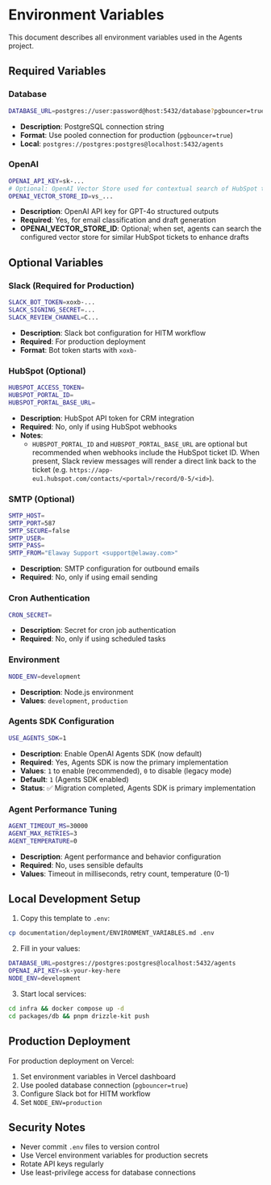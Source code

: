 # Environment Variables

This document describes all environment variables used in the Agents project.

## Required Variables

### Database

```bash
DATABASE_URL=postgres://user:password@host:5432/database?pgbouncer=true&connection_limit=1
```

- **Description**: PostgreSQL connection string
- **Format**: Use pooled connection for production (`pgbouncer=true`)
- **Local**: `postgres://postgres:postgres@localhost:5432/agents`

### OpenAI

```bash
OPENAI_API_KEY=sk-...
# Optional: OpenAI Vector Store used for contextual search of HubSpot tickets
OPENAI_VECTOR_STORE_ID=vs_...
```

- **Description**: OpenAI API key for GPT-4o structured outputs
- **Required**: Yes, for email classification and draft generation
- **OPENAI_VECTOR_STORE_ID**: Optional; when set, agents can search the configured vector store for similar HubSpot tickets to enhance drafts

## Optional Variables

### Slack (Required for Production)

```bash
SLACK_BOT_TOKEN=xoxb-...
SLACK_SIGNING_SECRET=...
SLACK_REVIEW_CHANNEL=C...
```

- **Description**: Slack bot configuration for HITM workflow
- **Required**: For production deployment
- **Format**: Bot token starts with `xoxb-`

### HubSpot (Optional)

```bash
HUBSPOT_ACCESS_TOKEN=
HUBSPOT_PORTAL_ID=
HUBSPOT_PORTAL_BASE_URL=
```

- **Description**: HubSpot API token for CRM integration
- **Required**: No, only if using HubSpot webhooks
- **Notes**:
  - `HUBSPOT_PORTAL_ID` and `HUBSPOT_PORTAL_BASE_URL` are optional but recommended when webhooks include the HubSpot ticket ID. When present, Slack review messages will render a direct link back to the ticket (e.g. `https://app-eu1.hubspot.com/contacts/<portal>/record/0-5/<id>`).

### SMTP (Optional)

```bash
SMTP_HOST=
SMTP_PORT=587
SMTP_SECURE=false
SMTP_USER=
SMTP_PASS=
SMTP_FROM="Elaway Support <support@elaway.com>"
```

- **Description**: SMTP configuration for outbound emails
- **Required**: No, only if using email sending

### Cron Authentication

```bash
CRON_SECRET=
```

- **Description**: Secret for cron job authentication
- **Required**: No, only if using scheduled tasks

### Environment

```bash
NODE_ENV=development
```

- **Description**: Node.js environment
- **Values**: `development`, `production`

### Agents SDK Configuration

```bash
USE_AGENTS_SDK=1
```

- **Description**: Enable OpenAI Agents SDK (now default)
- **Required**: Yes, Agents SDK is now the primary implementation
- **Values**: `1` to enable (recommended), `0` to disable (legacy mode)
- **Default**: `1` (Agents SDK enabled)
- **Status**: ✅ Migration completed, Agents SDK is primary implementation

### Agent Performance Tuning

```bash
AGENT_TIMEOUT_MS=30000
AGENT_MAX_RETRIES=3
AGENT_TEMPERATURE=0
```

- **Description**: Agent performance and behavior configuration
- **Required**: No, uses sensible defaults
- **Values**: Timeout in milliseconds, retry count, temperature (0-1)

## Local Development Setup

1. Copy this template to `.env`:

```bash
cp documentation/deployment/ENVIRONMENT_VARIABLES.md .env
```

2. Fill in your values:

```bash
DATABASE_URL=postgres://postgres:postgres@localhost:5432/agents
OPENAI_API_KEY=sk-your-key-here
NODE_ENV=development
```

3. Start local services:

```bash
cd infra && docker compose up -d
cd packages/db && pnpm drizzle-kit push
```

## Production Deployment

For production deployment on Vercel:

1. Set environment variables in Vercel dashboard
2. Use pooled database connection (`pgbouncer=true`)
3. Configure Slack bot for HITM workflow
4. Set `NODE_ENV=production`

## Security Notes

- Never commit `.env` files to version control
- Use Vercel environment variables for production secrets
- Rotate API keys regularly
- Use least-privilege access for database connections
